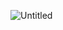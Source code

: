 ![Untitled](https://prod-files-secure.s3.us-west-2.amazonaws.com/402b688a-01fb-4796-af6a-36e7a409ee43/432abd3e-22f9-46be-9c62-f41736794d08/Untitled.png)
